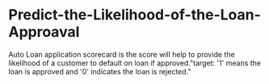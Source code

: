 # Predict-the-Likelihood-of-the-Loan-Approaval
Auto Loan application scorecard is the score will help to provide the likelihood of a customer to default on loan if approved."target: '1' means the loan is approved and '0' indicates the loan is rejected."
